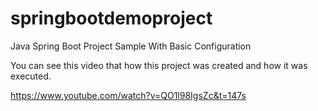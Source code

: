 # springbootdemoproject
Java Spring Boot Project Sample With Basic Configuration

You can see this video that how this project was created and how it was executed.

https://www.youtube.com/watch?v=QO1l98IgsZc&t=147s
